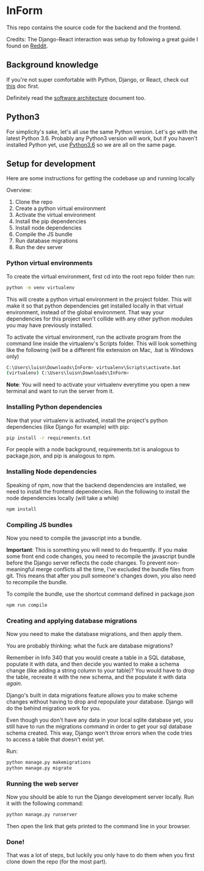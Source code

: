 # InForm

This repo contains the source code for the backend and the frontend.

Credits: The Django-React interaction was setup by following a great guide I found on [Reddit](http://geezhawk.github.io/using-react-with-django-rest-framework).

## Background knowledge

If you're not super comfortable with Python, Django, or React, check out [this](docs/learning.md) doc first.

Definitely read the [software architecture](docs/architecture.md) document too.

## Python3

For simplicity's sake, let's all use the same Python version. Let's go with the latest Python 3.6. Probably any Python3 version will work, but if you haven't installed Python yet, use [Python3.6](https://www.python.org/downloads/release/python-360/) so we are all on the same page.

## Setup for development

Here are some instructions for getting the codebase up and running locally

Overview:

1. Clone the repo
2. Create a python virtual environment
3. Activate the virtual environment
3. Install the pip dependencies
4. Install node dependencies
5. Compile the JS bundle
5. Run database migrations
6. Run the dev server

### Python virtual environments

To create the virtual environment, first cd into the root repo folder then run:

```bash
python -m venv virtualenv
```

This will create a python virtual environment in the project folder. This will make it so that python dependencies get installed locally in that virtual environment, instead of the global environment. That way your dependencies for this project won't collide with any other python modules you may have previously installed.

To activate the virtual environment, run the activate program from the command line inside the virtualenv's Scripts folder. This will look something like the following (will be a different file extension on Mac, .bat is Windows only)

```bash
C:\Users\luisn\Downloads\InForm> virtualenv\Scripts\activate.bat
(virtualenv) C:\Users\luisn\Downloads\InForm> 
```
**Note**: You will need to activate your virtualenv everytime you open a new terminal and want to run the server from it.

### Installing Python dependencies

Now that your virtualenv is activated, install the project's python dependencies (like Django for example) with pip:

```bash
pip install -r requirements.txt
```

For people with a node background, requirements.txt is analogous to package.json, and pip is analogous to npm.

### Installing Node dependencies

Speaking of npm, now that the backend dependencies are installed, we need to install the frontend dependencies. Run the following to install the node dependencies locally (will take a while)

```bash
npm install
```

### Compiling JS bundles

Now you need to compile the javascript into a bundle.

**Important**:  This is something you will need to do frequently. If you make some front end code changes, you need to recompile the javascript bundle before the Django server reflects the code changes. To prevent non-meaningful merge conflicts all the time, I've excluded the bundle files from git. This means that after you pull someone's changes down, you also need to recompile the bundle.

To compile the bundle, use the shortcut command defined in package.json

```bash
npm run compile
```

### Creating and applying database migrations

Now you need to make the database migrations, and then apply them.

You are probably thinking: what the fuck are database migrations?

Remember in Info 340 that you would create a table in a SQL database, populate it with data, and then decide you wanted to make a schema change (like adding a string column to your table)? You would have to drop the table, recreate it with the new schema, and the populate it with data *again*.

Django's built in data migrations feature allows you to make scheme changes without having to drop and repopulate your database. Django will do the behind migration work for you.

Even though you don't have any data in your local sqlite database yet, you still have to run the migrations command in order to get your sql database schema created. This way, Django won't throw errors when the code tries to access a table that doesn't exist yet.

Run:

```bash
python manage.py makemigrations
python manage.py migrate
```

### Running the web server

Now you should be able to run the Django development server locally. Run it with the following command:

```bash
python manage.py runserver
```

Then open the link that gets printed to the command line in your browser.

### Done!

That was a lot of steps, but luckily you only have to do them when you first clone down the repo (for the most part).